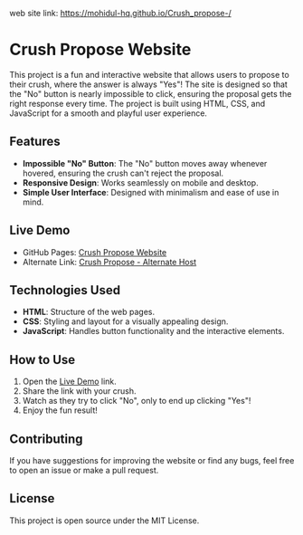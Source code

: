 web site link: https://mohidul-hq.github.io/Crush_propose-/

# Crush Propose Website

This project is a fun and interactive website that allows users to propose to their crush, where the answer is always "Yes"! The site is designed so that the "No" button is nearly impossible to click, ensuring the proposal gets the right response every time. The project is built using HTML, CSS, and JavaScript for a smooth and playful user experience.

## Features

- **Impossible "No" Button**: The "No" button moves away whenever hovered, ensuring the crush can't reject the proposal.
- **Responsive Design**: Works seamlessly on mobile and desktop.
- **Simple User Interface**: Designed with minimalism and ease of use in mind.
  
## Live Demo

- GitHub Pages: [Crush Propose Website](https://mohidul-hq.github.io/Crush_propose-/)
- Alternate Link: [Crush Propose - Alternate Host](https://instagram-reward.wuaze.com/page1.html)

## Technologies Used

- **HTML**: Structure of the web pages.
- **CSS**: Styling and layout for a visually appealing design.
- **JavaScript**: Handles button functionality and the interactive elements.

## How to Use

1. Open the [Live Demo](https://mohidul-hq.github.io/Crush_propose-/) link.
2. Share the link with your crush.
3. Watch as they try to click "No", only to end up clicking "Yes"!
4. Enjoy the fun result!

## Contributing

If you have suggestions for improving the website or find any bugs, feel free to open an issue or make a pull request.

## License

This project is open source under the MIT License.
